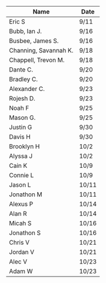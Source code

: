 | Name                  	| Date  	|
|-----------------------	|-------	|
| Eric S                	| 9/11  	|
| Bubb, Ian J.          	| 9/16  	|
| Busbee, James S.      	| 9/16  	|
| Channing, Savannah K. 	| 9/18  	|
| Chappell, Trevon M.   	| 9/18  	|
| Dante C.              	| 9/20  	|
| Bradley C.            	| 9/20  	|
| Alexander C.          	| 9/23  	|
| Rojesh D.             	| 9/23  	|
| Noah F                	| 9/25  	|
| Mason G.              	| 9/25  	|
| Justin G              	| 9/30  	|
| Davis H               	| 9/30  	|
| Brooklyn H            	| 10/2  	|
| Alyssa J              	| 10/2  	|
| Cain K                	| 10/9  	|
| Connie L              	| 10/9  	|
| Jason L               	| 10/11 	|
| Jonathon M            	| 10/11 	|
| Alexus P              	| 10/14 	|
| Alan R                	| 10/14 	|
| Micah S               	| 10/16 	|
| Jonathon S            	| 10/16 	|
| Chris V               	| 10/21 	|
| Jordan V              	| 10/21 	|
| Alec V                	| 10/23 	|
| Adam W                	| 10/23 	|